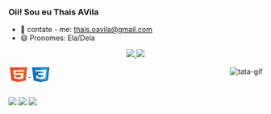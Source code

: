 ### Oii! Sou eu Thais AVila


- 💬 contate - me: thais.oavila@gmail.com
- 😄 Pronomes: Ela/Dela

<div align="center">
  <a href="https://github.com/thataavila">
  <img height="170em" src="https://github-readme-stats.vercel.app/api?username=thataavila&show_icons=true&theme=panda&include_all_commits=true&count_private=true"/>
  <img height="170em" src="https://github-readme-stats.vercel.app/api/top-langs/?username=thataavila&layout=compact&langs_count=7&theme=panda"/>
</div>
<div>
  <style="display: inline_block"><br>
  <img align="center" alt="Rafa-HTML" height="30" width="40" src="https://raw.githubusercontent.com/devicons/devicon/master/icons/html5/html5-original.svg">
  <img align="center" alt="Rafa-CSS" height="30" width="40" src="https://raw.githubusercontent.com/devicons/devicon/master/icons/css3/css3-original.svg">
  <img align="right" height="150" alt="tata-gif" src="https://cdn.discordapp.com/attachments/887085317717377057/1030292701574344754/ezgif.com-gif-maker.gif">
</div>
  
  ##
  
  <div>
    <a href="https://instagram.com/thata_avila" target="_blank"><img src="https://img.shields.io/badge/-Instagram-%23E4405F?style=for-the-badge&logo=instagram&logoColor=white" target="_blank"></a>
     <a href = "mailto:thais.oavila@gmail.com"><img src="https://img.shields.io/badge/-Gmail-%23333?style=for-the-badge&logo=gmail&logoColor=white" target="_blank"></a>
    <a href="www.linkedin.com/in/thais-avila-aa6408238" target="_blank"><img src="https://img.shields.io/badge/-LinkedIn-%230077B5?style=for-the-badge&logo=linkedin&logoColor=white" target="_blank"></a> 
    
     
    
  </div>
  
    
    
  

